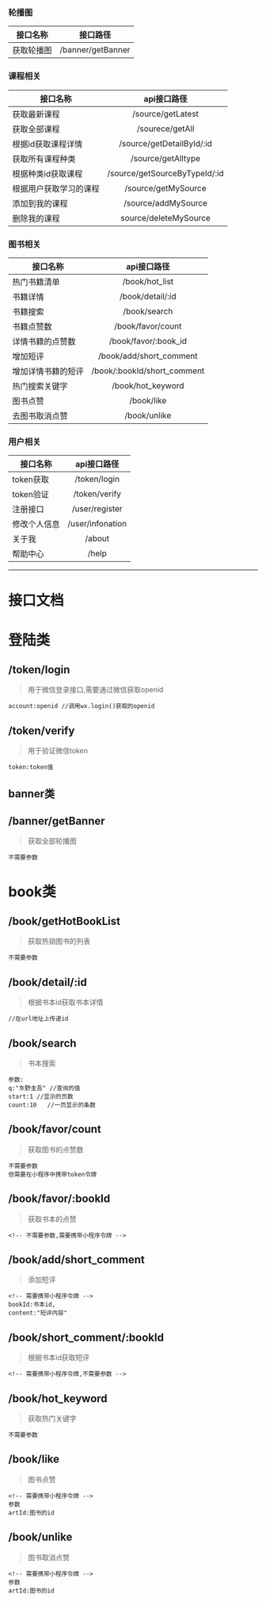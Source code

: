 ### 轮播图

接口名称|接口路径
---|:--:
获取轮播图|/banner/getBanner

### 课程相关
接口名称|api接口路径
---|:--:
获取最新课程|/source/getLatest
获取全部课程|/sourece/getAll
根据id获取课程详情|/source/getDetailById/:id
获取所有课程种类|/source/getAlltype
根据种类id获取课程|/source/getSourceByTypeId/:id
根据用户获取学习的课程|/source/getMySource
添加到我的课程|/source/addMySource
删除我的课程|source/deleteMySource

### 图书相关
接口名称|api接口路径
---|:--:
热门书籍清单|/book/hot_list
书籍详情|/book/detail/:id
书籍搜索|/book/search
书籍点赞数|/book/favor/count
详情书籍的点赞数|/book/favor/:book_id
增加短评|/book/add/short_comment
增加详情书籍的短评|/book/:bookId/short_comment
热门搜索关键字|/book/hot_keyword
图书点赞|/book/like
去图书取消点赞|/book/unlike

### 用户相关

接口名称|api接口路径
---|:--:
token获取|/token/login
token验证|/token/verify
注册接口|/user/register
修改个人信息|/user/infonation
关于我|/about
帮助中心|/help

----

# 接口文档

# 登陆类
## /token/login
>用于微信登录接口,需要通过微信获取openid
```
account:openid //调用wx.login()获取的openid
```

## /token/verify
>用于验证微信token
```
token:token值
```



## banner类
## /banner/getBanner
>获取全部轮播图
```
不需要参数
```



# book类
## /book/getHotBookList
>获取热销图书的列表
```
不需要参数
```

## /book/detail/:id
>根据书本id获取书本详情
```
//在url地址上传递id
```

## /book/search
>书本搜索
```
参数:
q:"东野圭吾" //查询的值
start:1 //显示的页数
count:10   //一页显示的条数
```

## /book/favor/count
>获取图书的点赞数
```
不需要参数
但需要在小程序中携带token令牌
```

## /book/favor/:bookId
>获取书本的点赞
```
<!-- 不需要参数,需要携带小程序令牌 -->
```

## /book/add/short_comment
>添加短评
```
<!-- 需要携带小程序令牌 -->
bookId:书本id,
content:"短评内容"
```

## /book/short_comment/:bookId
>根据书本id获取短评
```
<!-- 需要携带小程序令牌,不需要参数 -->
```

## /book/hot_keyword
>获取热门关键字
```
不需要参数
```

## /book/like
>图书点赞
```
<!-- 需要携带小程序令牌 -->
参数
artId:图书的id
```

## /book/unlike
>图书取消点赞
```
<!-- 需要携带小程序令牌 -->
参数
artId:图书的id
```
